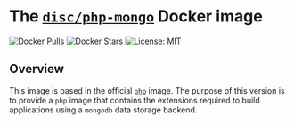 # The [`disc/php-mongo`](https://hub.docker.com/r/disc/php-mongo/) Docker image

[![Docker Pulls](https://img.shields.io/docker/pulls/disc/php-mongo.svg)](https://hub.docker.com/r/disc/php-mongo/)
[![Docker Stars](https://img.shields.io/docker/stars/disc/php-mongo.svg)](https://hub.docker.com/r/disc/php-mongo/)
[![License: MIT](https://img.shields.io/badge/License-MIT-yellow.svg)](https://opensource.org/licenses/MIT)

## Overview

This image is based in the official [`php`](https://hub.docker.com/_/php/) image. The purpose of this version is to provide a `php` image that contains the extensions required to build applications using a `mongodb` data storage backend.


